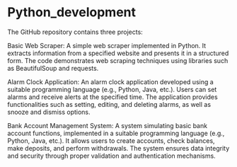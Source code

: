 # Python_development
The GitHub repository contains three projects:

Basic Web Scraper: A simple web scraper implemented in Python. It extracts information from a specified website and presents it in a structured form. The code demonstrates web scraping techniques using libraries such as BeautifulSoup and requests.

Alarm Clock Application: An alarm clock application developed using a suitable programming language (e.g., Python, Java, etc.). Users can set alarms and receive alerts at the specified time. The application provides functionalities such as setting, editing, and deleting alarms, as well as snooze and dismiss options.

Bank Account Management System: A system simulating basic bank account functions, implemented in a suitable programming language (e.g., Python, Java, etc.). It allows users to create accounts, check balances, make deposits, and perform withdrawals. The system ensures data integrity and security through proper validation and authentication mechanisms.
